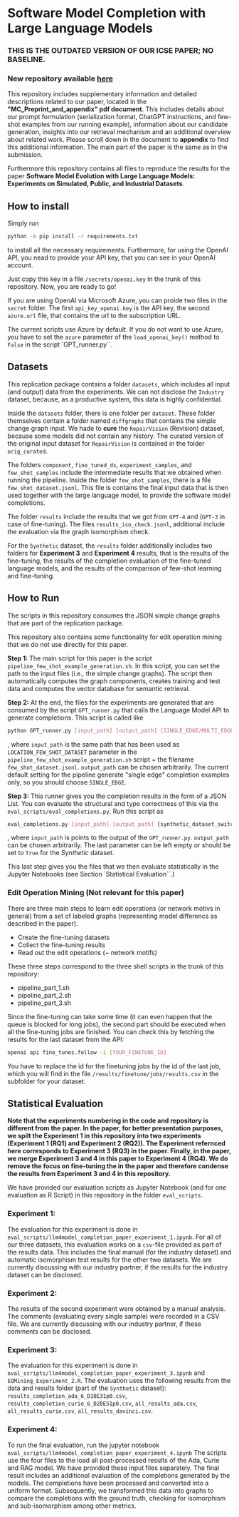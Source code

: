 # Software Model Completion with Large Language Models

### THIS IS THE OUTDATED VERSION OF OUR ICSE PAPER; NO BASELINE.
### New repository available [here](https://github.com/se-sic/icse_model_completion)

This repository includes supplementary information and detailed descriptions related to our paper, located in the **"MC_Preprint_and_appendix" pdf document**. This includes details about our prompt formulation (serialization format, ChatGPT instructions, and few-shot examples from our running example), information about our candidate generation, insights into our retrieval mechanism and an additional overview about related work. Please scroll down in the document to **appendix** to find this additional information. The main part of the paper is the same as in the submission. 

Furthermore this repository contains all files to reproduce the results for the paper **Software Model Evolution with Large Language Models: Experiments on Simulated, Public, and Industrial Datasets**.

## How to install

Simply run 

```bash
python -m pip install -r requirements.txt
```
to install all the necessary requirements. Furthermore, for using the OpenAI API, you nead to provide your API key, that you can see in your OpenAI account. 

Just copy this key in a file `/secrets/openai.key` in the trunk of this repository.
Now, you are ready to go!

If you are using OpenAI via Microsoft Azure, you can proide two files in the `secret` folder.
The first `api_key_openai.key` is the API key, the second `azure.url` file, that contains the url to the subscription URL.

The current scripts use Azure by default. If you do not want to use Azure, you have to set the `azure` parameter of the `load_openai_key()` method to `False` in the script `GPT_runner.py``.

## Datasets
This replication package contains a folder `datasets`, which includes all input (and output) data from the experiments. We can not disclose the `Industry` dataset, because, as a productive system, this data is highly confidential.

Inside the `datasets` folder, there is one folder per `dataset`. These folder themselves contain a folder named `diffgraphs` that contains the simple change graph input. We hade to **cure** the `RepairVision` (Revision) dataset, because some models did not contain any history. The curated version of the original input dataset for `RepairVision` is contained in the folder `orig_curated`.

The folders `component`, `fine_tuned_ds`, `experiment_samples`, and `few_shot_samples` include the intermediate results that we obtained when running the pipeline. Inside the folder `few_shot_samples`, there is a file `few_shot_dataset.jsonl`. This file is contains the final input data that is then used together with the large language model, to provide the software model completions.

The folder `results` include the results that we got from `GPT-4` and (`GPT-3` in case of fine-tuning).
The files `results_iso_check.jsonl`, additional include the evaluation via the graph isomorphism check. 

For the `Synthetic`  dataset, the `results` folder additionally includes two folders for **Experiment 3** and **Experiment 4** results, that is the results of the fine-tuning, the results of the completion evaluation of the fine-tuned language models, and the results of the comparison of few-shot learning and fine-tuning.

## How to Run

The scripts in this repository consumes the JSON simple change graphs that are part of the replication package.

This repository also contains some functionality for edit operation mining that we do not use directly for this paper.

**Step 1:**
The main script for this paper is the script `pipeline_few_shot_example_generation.sh`. In this script, you can set the path to the input files (i.e., the simple change graphs). The script then automatically computes the graph components, creates training and test data and computes the vector database for semantic retrieval.

**Step 2:** 
At the end, the files for the experiments are generated that are consumed by the script `GPT_runner.py` that calls the Language Model API to generate completions. This script is called like 

```bash
python GPT_runner.py [input_path] [output_path] [SINGLE_EDGE/MULTI_EDGE]
```
, where `input_path` is the same path that has been used as `LOCATION_FEW_SHOT_DATASET` parameter in the `pipeline_few_shot_example_generation.sh` script + the filename `few_shot_dataset.jsonl`. `output_path` can be chosen arbitrarily. The current default setting for the pipeline generate "single edge" completion examples only, so you should choose `SINGLE_EDGE`.

**Step 3:**
This runner gives you the completion results in the form of a JSON List. You can evaluate the structural and type correctness of this via the `eval_scripts/eval_completions.py`. Run this script as
```bash
eval_completions.py [input_path] [output_path] [synthetic_dataset_switch (optional: defaults to False)]
```
, where `input_path` is points to the output of the `GPT_runner.py`. `output_path` can be chosen arbitrarily. The last parameter can be left empty or should be set to `True` for the *Synthetic* dataset.

This last step gives you the files that we then evaluate statistically in the Jupyter Notebooks (see Section `Statistical Evaluation``.)

### Edit Operation Mining (Not relevant for this paper)
There are three main steps to learn edit operations (or network motivs in general) from a set of labeled graphs (representing model differencs as described in the paper).
-  Create the fine-tuning datasets
-  Collect the fine-tuning results
-  Read out the edit operations (~ network motifs)

These three steps correspond to the three shell scripts in the trunk of this repository:
-  pipeline_part_1.sh
-  pipeline_part_2.sh
-  pipeline_part_3.sh

Since the fine-tuning can take some time (it can even happen that the queue is blocked for long jobs), the second part should be executed when all the fine-tuning jobs are finished.
You can check this by fetching the results for the last dataset from the API:

```bash
openai api fine_tunes.follow -i [YOUR_FINETUNE_ID]
```

You have to replace the id for the finetuning jobs by the id of the last job, which you will find in the file `/results/finetune/jobs/results.csv` in the subfolder for your dataset.

## Statistical Evaluation
**Note that the experiments numbering in the code and repository is different from the paper.
In the paper, for better presentation purposes, we spilt the Experiment 1 in this repository into two experiments (Experiment 1 (RQ1) and Experiment 2 (RQ2)). The Experiment refernced here corresponds to Experiment 3 (RQ3) in the paper. Finally, in the paper, we merge Experiment 3 and 4 in this paper to Experiment 4 (RQ4). We do remove the focus on fine-tuning the in the paper and therefore condense the results from Experiment 3 and 4 in this repository.**

We have provided our evaluation scripts as Jupyter Notebook (and for one evaluation as R Script) in this repository in the folder `eval_scripts`.

### Experiment 1:
The evaluation for this experiment is done in `eval_scripts/llm4model_completion_paper_experiment_1.ipynb`.
For all of our three datasets, this evaluation works on a `csv`-file provided as part of the results data.
This includes the final manual (for the industry dataset) and automatic isomorphism test results for the other two datasets.
We are currently discussing with our industry partner, if the results for the industry dataset can be disclosed.

### Experiment 2:
The results of the second experiment were obtained by a manual analysis. The comments (evaluating every single sample) were recorded in a CSV file.
We are currently discussing with our industry partner, if these comments can be disclosed.

### Experiment 3:
The evaluation for this experiment is done in `eval_scripts/llm4model_completion_paper_experiment_3.ipynb` and `EOMining_Experiment_2.R`.
The evaluation uses the following results from the data and results folder (part of the `Synthetic` dataset): `results_completion_ada_6_D10E31p0.csv`,
`results_completion_curie_6_D20E51p0.csv`,
`all_results_ada.csv`,
`all_results_curie.csv`,
`all_results_davinci.csv`.

### Experiment 4: 
To run the final evaluation, run the jupyter notebook `eval_scripts/llm4model_completion_paper_experiment_4.ipynb`
The scripts use the four files to the load all post-processed results of the Ada, Curie and RAG model. We have provided these input files separately.
The final result includes an additional evaluation of the completions generated by the models. The completions have been processed and converted into a uniform format.
Subsequently, we transformed this data into graphs to compare the completions with the ground truth, checking for isomorphism and sub-isomorphism among other metrics.
